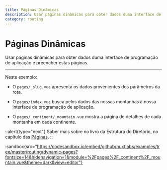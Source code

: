 ```yaml
---
title: Páginas Dinâmicas
description: Usar páginas dinâmicas para obter dados duma interface de programação de aplicação e preencher estas páginas.
category: routing
---
```


# Páginas Dinâmicas

Usar páginas dinâmicas para obter dados duma interface de programação de aplicação e preencher estas páginas.

---

Neste exemplo:

- O `pages/_slug.vue` apresenta os dados provenientes dos parâmetros da rota.

- O `pages/index.vue` busca pelos dados das nossas montanhas à nossa interface de programação de aplicação.

- O `pages/_continent/_mountain.vue` mostra a página de detalhes de cada montanha em cada continente.

::alert{type="next"}
Saber mais sobre no livro da Estrutura do Diretório, no capítulo das [Páginas](/docs/directory-structure/pages).
::

:sandbox{src="https://codesandbox.io/embed/github/nuxtlabs/examples/tree/master/routing/dynamic-pages?fontsize=14&hidenavigation=1&module=%2Fpages%2F_continent%2F_mountain.vue&theme=dark&view=editor"}
